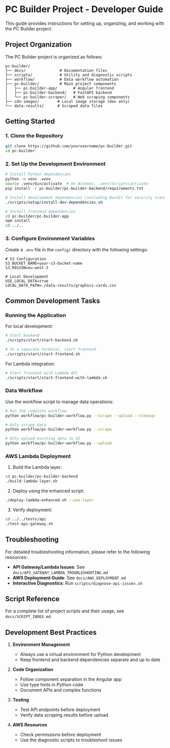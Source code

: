 # PC Builder Project - Developer Guide

This guide provides instructions for setting up, organizing, and working with the PC Builder project.

## Project Organization

The PC Builder project is organized as follows:

```
pc-builder/
├── docs/               # Documentation files
├── scripts/            # Utility and diagnostic scripts
├── workflow/           # Data workflow automation
├── pc-builder/         # Main project components
│   ├── pc-builder-app/       # Angular frontend
│   ├── pc-builder-backend/   # FastAPI backend
│   └── pc-builder-scraper/   # Web scraping components
├── cdn-images/        # Local image storage (dev only)
└── data-results/      # Scraped data files
```

## Getting Started

### 1. Clone the Repository

```sh
git clone https://github.com/yourusername/pc-builder.git
cd pc-builder
```

### 2. Set Up the Development Environment

```sh
# Install Python dependencies
python -m venv .venv
source .venv/bin/activate  # On Windows: .venv\Scripts\activate
pip install -r pc-builder/pc-builder-backend/requirements.txt

# Install development dependencies (including Bandit for security scanning)
./scripts/setup/install-dev-dependencies.sh

# Install frontend dependencies
cd pc-builder/pc-builder-app
npm install
cd ../..
```

### 3. Configure Environment Variables

Create a `.env` file in the `config/` directory with the following settings:

```
# S3 Configuration
S3_BUCKET_NAME=your-s3-bucket-name
S3_REGION=eu-west-3

# Local Development
USE_LOCAL_DATA=true
LOCAL_DATA_PATH=./data-results/graphics-cards.csv
```

## Common Development Tasks

### Running the Application

For local development:
```sh
# Start backend
./scripts/start/start-backend.sh

# In a separate terminal, start frontend
./scripts/start/start-frontend.sh
```

For Lambda integration:
```sh
# Start frontend with Lambda API
./scripts/start/start-frontend-with-lambda.sh
```

### Data Workflow

Use the workflow script to manage data operations:
```sh
# Run the complete workflow
python workflow/pc-builder-workflow.py --scrape --upload --cleanup

# Only scrape data
python workflow/pc-builder-workflow.py --scrape

# Only upload existing data to S3
python workflow/pc-builder-workflow.py --upload
```

### AWS Lambda Deployment

1. Build the Lambda layer:
```sh
cd pc-builder/pc-builder-backend
./build-lambda-layer.sh
```

2. Deploy using the enhanced script:
```sh
./deploy-lambda-enhanced.sh --use-layer
```

3. Verify deployment:
```sh
cd ../../tests/api
./test-api-gateway.sh
```

## Troubleshooting

For detailed troubleshooting information, please refer to the following resources:

- **API Gateway/Lambda Issues**: See `docs/API_GATEWAY_LAMBDA_TROUBLESHOOTING.md`
- **AWS Deployment Guide**: See `docs/AWS_DEPLOYMENT.md`
- **Interactive Diagnostics**: Run `scripts/diagnose-api-issues.sh`

## Script Reference

For a complete list of project scripts and their usage, see `docs/SCRIPT_INDEX.md`.

## Development Best Practices

1. **Environment Management**
   - Always use a virtual environment for Python development
   - Keep frontend and backend dependencies separate and up to date

2. **Code Organization**
   - Follow component separation in the Angular app
   - Use type hints in Python code
   - Document APIs and complex functions

3. **Testing**
   - Test API endpoints before deployment
   - Verify data scraping results before upload

4. **AWS Resources**
   - Check permissions before deployment
   - Use the diagnostic scripts to troubleshoot issues
